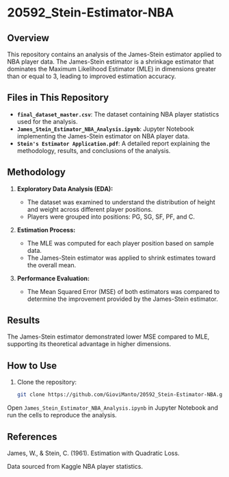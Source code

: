 # 20592_Stein-Estimator-NBA

## Overview
This repository contains an analysis of the James-Stein estimator applied to NBA player data. The James-Stein estimator is a shrinkage estimator that dominates the Maximum Likelihood Estimator (MLE) in dimensions greater than or equal to 3, leading to improved estimation accuracy.

## Files in This Repository
- **`final_dataset_master.csv`**: The dataset containing NBA player statistics used for the analysis.
- **`James_Stein_Estimator_NBA_Analysis.ipynb`**: Jupyter Notebook implementing the James-Stein estimator on NBA player data.
- **`Stein's Estimator Application.pdf`**: A detailed report explaining the methodology, results, and conclusions of the analysis.

## Methodology
1. **Exploratory Data Analysis (EDA):**  
   - The dataset was examined to understand the distribution of height and weight across different player positions.  
   - Players were grouped into positions: PG, SG, SF, PF, and C.  

2. **Estimation Process:**  
   - The MLE was computed for each player position based on sample data.  
   - The James-Stein estimator was applied to shrink estimates toward the overall mean.  

3. **Performance Evaluation:**  
   - The Mean Squared Error (MSE) of both estimators was compared to determine the improvement provided by the James-Stein estimator.  

## Results
The James-Stein estimator demonstrated lower MSE compared to MLE, supporting its theoretical advantage in higher dimensions.

## How to Use
1. Clone the repository:
   ```sh
   git clone https://github.com/GioviManto/20592_Stein-Estimator-NBA.git


Open `James_Stein_Estimator_NBA_Analysis.ipynb` in Jupyter Notebook and run the cells to reproduce the analysis.


## References

James, W., & Stein, C. (1961). Estimation with Quadratic Loss.



Data sourced from Kaggle NBA player statistics.

